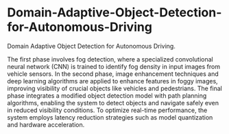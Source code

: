 # Domain-Adaptive-Object-Detection-for-Autonomous-Driving
Domain Adaptive Object Detection for  Autonomous Driving.

The first phase involves fog detection, where a specialized convolutional neural network (CNN) is trained to identify fog density in input images from vehicle sensors. 
In the second phase, image enhancement techniques and deep learning algorithms are applied to enhance features in foggy images, improving visibility of crucial objects like vehicles and pedestrians. The final phase integrates a modified object detection model with path planning algorithms, enabling the system to detect objects and navigate safely even in reduced visibility conditions.
 To optimize real-time performance, the system employs latency reduction strategies such as model quantization and hardware acceleration.
 
